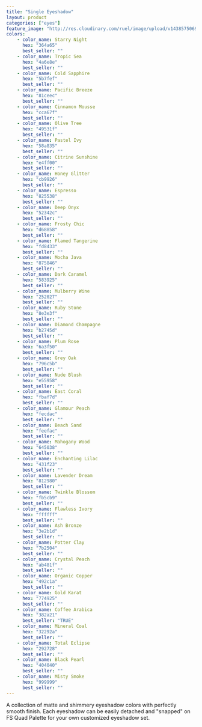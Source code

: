 ```yaml
---
title: "Single Eyeshadow"
layout: product
categories: ["eyes"]
feature_image: "http://res.cloudinary.com/ruel/image/upload/v1438575069/fs/Single_Eyeshadow_P1016224.jpg"
colors:
    - color_name: Starry Night 
      hex: "364a65"
      best_seller: ""
    - color_name: Tropic Sea 
      hex: "4a6e8e"
      best_seller: ""
    - color_name: Cold Sapphire 
      hex: "5b7fef"
      best_seller: ""
    - color_name: Pacific Breeze 
      hex: "81ceec"
      best_seller: ""
    - color_name: Cinnamon Mousse 
      hex: "cca67f"
      best_seller: ""
    - color_name: Olive Tree 
      hex: "49531f"
      best_seller: ""
    - color_name: Pastel Ivy 
      hex: "58a835"
      best_seller: ""
    - color_name: Citrine Sunshine 
      hex: "e4ff00"
      best_seller: ""
    - color_name: Honey Glitter 
      hex: "cb9926"
      best_seller: ""
    - color_name: Espresso 
      hex: "825538"
      best_seller: ""
    - color_name: Deep Onyx 
      hex: "52342c"
      best_seller: ""
    - color_name: Frosty Chic 
      hex: "d68858"
      best_seller: ""
    - color_name: Flamed Tangerine 
      hex: "fd8433"
      best_seller: ""
    - color_name: Mocha Java 
      hex: "875846"
      best_seller: ""
    - color_name: Dark Caramel 
      hex: "583925"
      best_seller: ""
    - color_name: Mulberry Wine 
      hex: "252027"
      best_seller: ""
    - color_name: Ruby Stone 
      hex: "8e3e3f"
      best_seller: ""
    - color_name: Diamond Champagne 
      hex: "b2745d"
      best_seller: ""
    - color_name: Plum Rose 
      hex: "6a3f50"
      best_seller: ""
    - color_name: Grey Oak 
      hex: "796c5b"
      best_seller: ""
    - color_name: Nude Blush 
      hex: "e55958"
      best_seller: ""
    - color_name: East Coral 
      hex: "fbaf7d"
      best_seller: ""
    - color_name: Glamour Peach 
      hex: "fecdac"
      best_seller: ""
    - color_name: Beach Sand 
      hex: "feefac"
      best_seller: ""
    - color_name: Mahogany Wood 
      hex: "645038"
      best_seller: ""
    - color_name: Enchanting Lilac 
      hex: "431f23"
      best_seller: ""
    - color_name: Lavender Dream 
      hex: "812980"
      best_seller: ""
    - color_name: Twinkle Blossom 
      hex: "fb5cb9"
      best_seller: ""
    - color_name: Flawless Ivory 
      hex: "ffffff"
      best_seller: ""
    - color_name: Ash Bronze 
      hex: "3e2b1d"
      best_seller: ""
    - color_name: Potter Clay 
      hex: "7b2504"
      best_seller: ""
    - color_name: Crystal Peach 
      hex: "ab481f"
      best_seller: ""
    - color_name: Organic Copper 
      hex: "492c1a"
      best_seller: ""
    - color_name: Gold Karat 
      hex: "774925"
      best_seller: ""
    - color_name: Coffee Arabica 
      hex: "382a21"
      best_seller: "TRUE"
    - color_name: Mineral Coal 
      hex: "32292a"
      best_seller: ""
    - color_name: Total Eclipse 
      hex: "292728"
      best_seller: ""
    - color_name: Black Pearl 
      hex: "404040"
      best_seller: ""
    - color_name: Misty Smoke 
      hex: "999999"
      best_seller: ""
---
```

A collection of matte and shimmery eyeshadow colors with perfectly smooth finish. Each eyeshadow can be easily detached and "snapped" on FS Quad Palette for your own customized eyeshadow set.